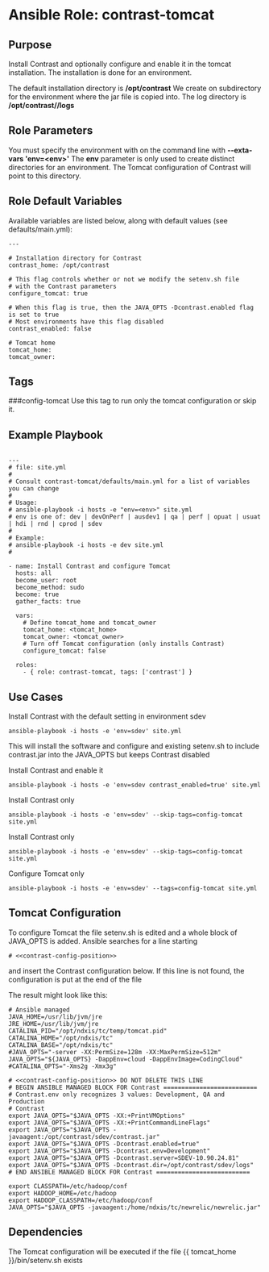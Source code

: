 # Ansible Role: contrast-tomcat

## Purpose
Install Contrast and optionally configure and enable it in the tomcat installation.
The installation is done for an environment. 

The default installation directory is **/opt/contrast**
We create on subdirectory for the environment where the jar file is copied into.
The log directory is **/opt/contrast/<env>/logs**

## Role Parameters
You must specify the environment with on the command line with **--exta-vars 'env=\<env\>'**
The **env** parameter is only used to create distinct directories for an environment. The Tomcat configuration of Contrast will point to this directory.

## Role Default Variables

Available variables are listed below, along with default values (see defaults/main.yml):

```
---

# Installation directory for Contrast
contrast_home: /opt/contrast

# This flag controls whether or not we modify the setenv.sh file
# with the Contrast parameters
configure_tomcat: true

# When this flag is true, then the JAVA_OPTS -Dcontrast.enabled flag is set to true
# Most environments have this flag disabled
contrast_enabled: false

# Tomcat home
tomcat_home:
tomcat_owner:

```



## Tags
###config-tomcat
Use this tag to run only the tomcat configuration or skip it.


## Example Playbook

```

---
# file: site.yml
#
# Consult contrast-tomcat/defaults/main.yml for a list of variables you can change
#
# Usage:
# ansible-playbook -i hosts -e "env=<env>" site.yml
# env is one of: dev | devOnPerf | ausdev1 | qa | perf | opuat | usuat | hdi | rnd | cprod | sdev
# 
# Example:
# ansible-playbook -i hosts -e dev site.yml
#

- name: Install Contrast and configure Tomcat
  hosts: all
  become_user: root
  become_method: sudo
  become: true
  gather_facts: true

  vars:
    # Define tomcat_home and tomcat_owner
    tomcat_home: <tomcat_home>
    tomcat_owner: <tomcat_owner>
    # Turn off Tomcat configuration (only installs Contrast)
    configure_tomcat: false

  roles:
    - { role: contrast-tomcat, tags: ['contrast'] }

```

## Use Cases
Install Contrast with the default setting in environment sdev
```
ansible-playbook -i hosts -e 'env=sdev' site.yml
```
This will install the software and configure and existing setenv.sh to include contrast.jar into the JAVA_OPTS but keeps Contrast disabled

Install Contrast and enable it
```
ansible-playbook -i hosts -e 'env=sdev contrast_enabled=true' site.yml
```

Install Contrast only
```
ansible-playbook -i hosts -e 'env=sdev' --skip-tags=config-tomcat site.yml
```

Install Contrast only
```
ansible-playbook -i hosts -e 'env=sdev' --skip-tags=config-tomcat site.yml
```

Configure Tomcat only
```
ansible-playbook -i hosts -e 'env=sdev' --tags=config-tomcat site.yml
```

## Tomcat Configuration
To configure Tomcat the file setenv.sh is edited and a whole block of JAVA_OPTS is added. 
Ansible searches for a line starting
```
# <<contrast-config-position>>
```
and insert the Contrast configuration below.
If this line is not found, the configuration is put at the end of the file

The result might look like this:
```
# Ansible managed
JAVA_HOME=/usr/lib/jvm/jre
JRE_HOME=/usr/lib/jvm/jre
CATALINA_PID="/opt/ndxis/tc/temp/tomcat.pid"
CATALINA_HOME="/opt/ndxis/tc"
CATALINA_BASE="/opt/ndxis/tc"
#JAVA_OPTS="-server -XX:PermSize=128m -XX:MaxPermSize=512m"
JAVA_OPTS="${JAVA_OPTS} -DappEnv=cloud -DappEnvImage=CodingCloud"
#CATALINA_OPTS="-Xms2g -Xmx3g"

# <<contrast-config-position>> DO NOT DELETE THIS LINE
# BEGIN ANSIBLE MANAGED BLOCK FOR Contrast ==========================
# Contrast.env only recognizes 3 values: Development, QA and Production
# Contrast
export JAVA_OPTS="$JAVA_OPTS -XX:+PrintVMOptions"
export JAVA_OPTS="$JAVA_OPTS -XX:+PrintCommandLineFlags"
export JAVA_OPTS="$JAVA_OPTS -javaagent:/opt/contrast/sdev/contrast.jar"
export JAVA_OPTS="$JAVA_OPTS -Dcontrast.enabled=true"
export JAVA_OPTS="$JAVA_OPTS -Dcontrast.env=Development"
export JAVA_OPTS="$JAVA_OPTS -Dcontrast.server=SDEV-10.90.24.81"
export JAVA_OPTS="$JAVA_OPTS -Dcontrast.dir=/opt/contrast/sdev/logs"
# END ANSIBLE MANAGED BLOCK FOR Contrast ==========================

export CLASSPATH=/etc/hadoop/conf
export HADOOP_HOME=/etc/hadoop
export HADOOP_CLASSPATH=/etc/hadoop/conf
JAVA_OPTS="$JAVA_OPTS -javaagent:/home/ndxis/tc/newrelic/newrelic.jar"
```


## Dependencies

The Tomcat configuration will be executed if the file {{ tomcat_home }}/bin/setenv.sh exists

